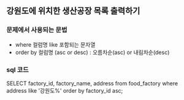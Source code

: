 ## 강원도에 위치한 생산공장 목록 출력하기

### 문제에서 사용되는 문법
- where 컬럼명 like 포함되는 문자열
- order by 컬럼명 (asc or desc) : 오름차순(asc) or 내림차순(desc)

### sql 코드

SELECT factory_id, factory_name, address from food_factory where address like '강원도%'  order by factory_id asc;